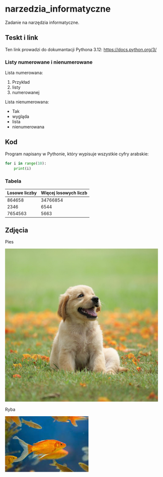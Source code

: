 # narzedzia_informatyczne
Zadanie na narzędzia informatyczne.

## Teskt i link
Ten link prowadzi do dokumantacji Pythona 3.12: https://docs.python.org/3/

### Listy numerowane i nienumerowane
Lista numerowana:
1. Przykład
2. listy
3. numerowanej

Lista nienumerowana:
- Tak
- wygląda
- lista
- nienumerowana

## Kod
Program napisany w Pythonie, który wypisuje wszystkie cyfry arabskie:
```python
for i in range(10):
    print(i)
```
### Tabela
| Losowe liczby  | Więcej losowych liczb |
| ------------- | ------------- |
| 864658 |34766854  |
| 2346  | 6544  |
| 7654563 | 5663  |

## Zdjęcia
Pies

![dog photo](animals/dog.jpg)

Ryba

![fish photo](animals/fish.jpg)
